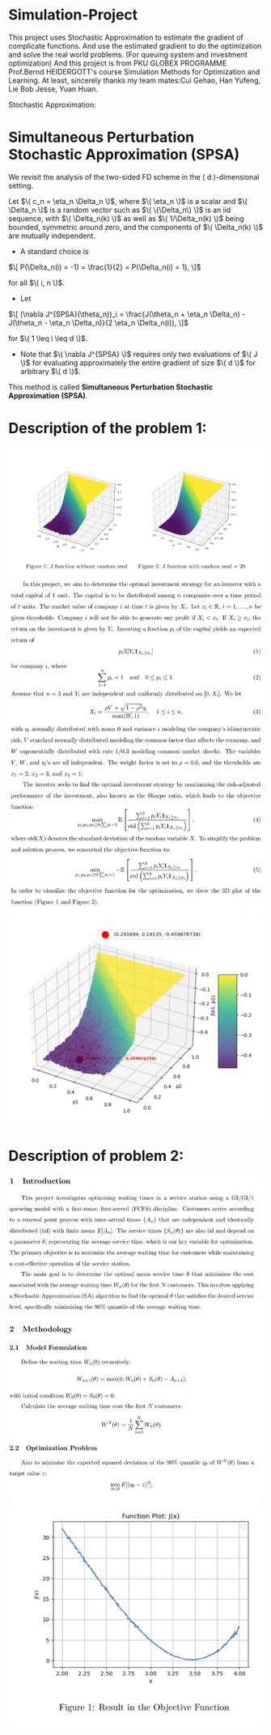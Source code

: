 # Simulation-Project
This project uses Stochastic Approximation to estimate the gradient of complicate functions. And use the estimated gradient to do the optimization and solve the real world problems. 
(For queuing system and investment optimization)
And this project is from PKU GLOBEX PROGRAMME Prof.Bernd HEIDERGOTT's course Simulation Methods for Optimization and Learning.
At least, sincerely thanks my team mates:Cui Gehao, Han Yufeng, Lie Bob Jesse, Yuan Huan.

Stochastic Approximation:
#  **Simultaneous Perturbation Stochastic Approximation (SPSA)**

We revisit the analysis of the two-sided FD scheme in the \( d \)-dimensional setting.

Let $\( c_n = \eta_n \Delta_n \)$, where $\( \eta_n \)$ is a scalar and $\( \Delta_n \)$ is a random vector such as $\( \{\Delta_n\} \)$ is an iid sequence, with $\( \Delta_n(k) \)$ as well as $\( 1/\Delta_n(k) \)$ being bounded, symmetric around zero, and the components of $\( \Delta_n(k) \)$ are mutually independent.

- A standard choice is 

$\[
P(\Delta_n(i) = -1) = \frac{1}{2} = P(\Delta_n(i) = 1),
\]$

for all $\( i, n \)$.

- Let 

$\[
(\nabla J^{SPSA}(\theta_n))_i = \frac{J(\theta_n + \eta_n \Delta_n) - J(\theta_n - \eta_n \Delta_n)}{2 \eta_n \Delta_n(i)},
\]$

for $\( 1 \leq i \leq d \)$.

- Note that $\( \nabla J^{SPSA} \)$ requires only two evaluations of $\( J \)$ for evaluating approximately the entire gradient of size $\( d \)$ for arbitrary $\( d \)$.

This method is called **Simultaneous Perturbation Stochastic Approximation (SPSA)**.

# Description of the problem 1:
![p4](db8af0452a4a778ca65dafd091a47dc.png)
![p2](434c175fd941108385b2f1a5f5b0596.jpg)
![p3](4fb7ba0f5983202a49b8317043472d8.png)

# Description of problem 2:
![p1](0a9488d78f07c21fd84d94ad6090266.jpg)
![p5](dc4b8e0edf770b33c7dc36d408303c8.png)
